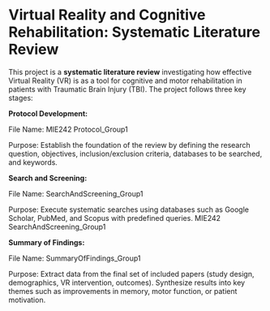 # Virtual Reality and Cognitive Rehabilitation: Systematic Literature Review

This project is a **systematic literature review** investigating how effective Virtual Reality (VR) is as a tool for cognitive and motor rehabilitation in patients with Traumatic Brain Injury (TBI). The project follows three key stages:

**Protocol Development:**

File Name: MIE242 Protocol_Group1

Purpose: Establish the foundation of the review by defining the research question, objectives, inclusion/exclusion criteria, databases to be searched, and keywords.


**Search and Screening:**

File Name: SearchAndScreening_Group1

Purpose: Execute systematic searches using databases such as Google Scholar, PubMed, and Scopus with predefined queries. 
MIE242 SearchAndScreening_Group1


**Summary of Findings:**

File Name: SummaryOfFindings_Group1

Purpose: Extract data from the final set of included papers (study design, demographics, VR intervention, outcomes). Synthesize results into key themes such as improvements in memory, motor function, or patient motivation.

